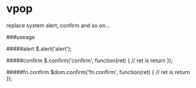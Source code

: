 vpop
====

replace system alert, confirm and so on...

###useage

#####alert
    $.alert('alert');

#####confirm
    $.confirm('confirm', function(ret) {
        // ret is return
    });

#####fn.confirm
    $dom.confirm('fn.confirm', function(ret) {
        // ret is return
    });